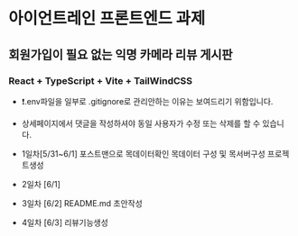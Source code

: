 # 아이언트레인 프론트엔드 과제

## 회원가입이 필요 없는 익명 카메라 리뷰 게시판

### React + TypeScript + Vite + TailWindCSS

- ❗️.env파일을 일부로 .gitignore로 관리안하는 이유는 보여드리기 위함입니다.
- 상세페이지에서 댓글을 작성하셔야 동일 사용자가 수정 또는 삭제를 할 수 있습니다.

- 1일차[5/31~6/1]
  포스트맨으로 목데이터확인
  목데이터 구성 및 목서버구성
  프로젝트생성

- 2일차 [6/1]

- 3일차 [6/2]
  README.md 초안작성

- 4일차 [6/3]
  리뷰기능생성
